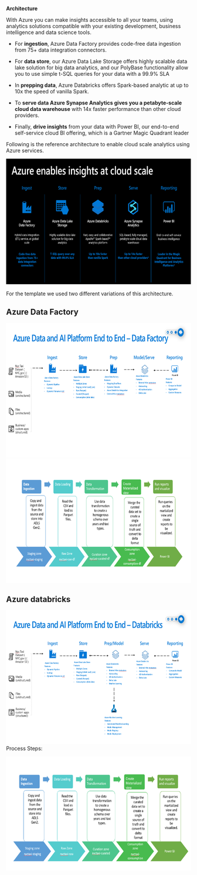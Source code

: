 **Architecture**

With Azure you can make insights accessible to all your teams, using
analytics solutions compatible with your existing development, business
intelligence and data science tools.

-   For **ingestion**, Azure Data Factory provides code-free data
    ingestion from 75+ data integration connectors.

-   For **data store**, our Azure Data Lake Storage offers highly
    scalable data lake solution for big data analytics, and our PolyBase
    functionality allow you to use simple t-SQL queries for your data
    with a 99.9% SLA

-   In **prepping data**, Azure Databricks offers Spark-based analytic
    at up to 10x the speed of vanilla Spark.

-   To **serve data Azure Synapse Analytics gives you a petabyte-scale
    cloud data warehouse** with 14x faster performance than other cloud
    providers.

-   Finally, **drive insights** from your data with Power BI, our
    end-to-end self-service cloud BI offering, which is a Gartner Magic
    Quadrant leader

Following is the reference architecture to enable cloud scale analytics
using Azure services.

<img src="./media/architecture/image1.png" style="width:6.9in;height:3.56042in" />

For the template we used two different variations of this architecture.

Azure Data Factory
------------------

<img src="./media/architecture/image2.png" style="width:7.169in;height:3.8125in" />

<img src="./media/architecture/image3.png" style="width:7.27634in;height:3.53125in" />

Azure databricks 
----------------

<img src="./media/architecture/image4.png" style="width:6.9in;height:3.79653in" />Process
Steps:

<img src="./media/architecture/image5.png" style="width:6.9in;height:3.23333in" />
